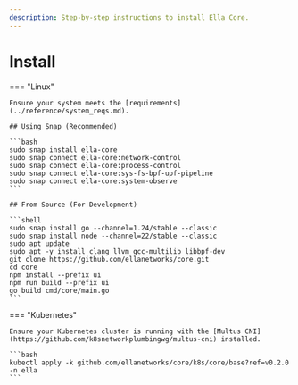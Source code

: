 ```yaml
---
description: Step-by-step instructions to install Ella Core.
---
```


# Install


=== "Linux"

    Ensure your system meets the [requirements](../reference/system_reqs.md).

    ## Using Snap (Recommended)

    ```bash
    sudo snap install ella-core
    sudo snap connect ella-core:network-control
    sudo snap connect ella-core:process-control
    sudo snap connect ella-core:sys-fs-bpf-upf-pipeline
    sudo snap connect ella-core:system-observe
    ```

    ## From Source (For Development)

    ```shell
    sudo snap install go --channel=1.24/stable --classic
    sudo snap install node --channel=22/stable --classic
    sudo apt update
    sudo apt -y install clang llvm gcc-multilib libbpf-dev
    git clone https://github.com/ellanetworks/core.git
    cd core
    npm install --prefix ui
    npm run build --prefix ui
    go build cmd/core/main.go
    ```

=== "Kubernetes"

    Ensure your Kubernetes cluster is running with the [Multus CNI](https://github.com/k8snetworkplumbingwg/multus-cni) installed.

    ```bash
    kubectl apply -k github.com/ellanetworks/core/k8s/core/base?ref=v0.2.0 -n ella
    ```
